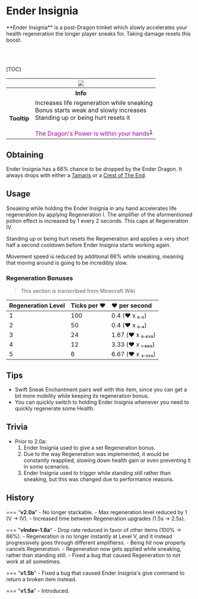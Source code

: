 # Ender Insignia

<div class="result kohara-infobox-grid" markdown>
<div markdown class="kohara-infobox-text">
**Ender Insignia** is a post-Dragon trinket which slowly accelerates your health regeneration the longer player sneaks for. Taking damage resets this boost.

<br><br>

[TOC]

</div>
<div class="kohara-infobox-table">
  <table id="kohara-infobox--item">
	<tr>
		<th colspan="2" class="kohara-infobox--top-image"><img src="../../../assets/items/ender_insignia.png"></th>
	</tr>
	<tr>
		<th colspan="2">Info</th>
	</tr>
	<tr>
		<td><b>Tooltip</b></td>
		<td>Increases life regeneration while sneaking
		<br>
		Bonus starts weak and slowly increases
		<br>
		Standing up or being hurt resets it
		<br><br>
		<span style="color: #AA00AA;">The Dragon's Power is within your hands</span><sup id="fnref:1"><a class="footnote-ref" href="#fn:1">1</a></sup></td>
	</tr>
</table>
</div>
</div>

## Obtaining
Ender Insignia has a 66% chance to be dropped by the Ender Dragon. It always drops with either a [Tamaris](../tamaris.md) or a [Crest of The End](crest_of_the_end.md).

## Usage
Sneaking while holding the Ender Insignia in any hand accelerates life regeneration by applying Regeneration I. The amplifier of the aformentioned potion effect is increased by 1 every 2 seconds. This caps at Regeneration IV.

Standing up or being hurt resets the Regeneration and applies a very short half a second cooldown before Ender Insignia starts working again.

Movement speed is reduced by additional 66% while sneaking, meaning that moving around is going to be incredibly slow.

### Regeneration Bonuses

> This section is transcribed from Minecraft Wiki

| Regeneration Level | Ticks per :heart: | :heart: per second |
| :--- | :--- | :--- |
| 1 | 100 | 0.4 (:heart: x ₀․₂) |
| 2 | 50 | 0.4 (:heart: x ₀․₄) |
| 3 | 24 | 1.67 (:heart: x ₀․₈₃₅) |
| 4 | 12 | 3.33 (:heart: x ₁․₆₆₅) |
| 5 | 6 | 6.67 (:heart: x ₃․₃₃₅) |

## Tips
- Swift Sneak Enchantment pairs well with this item, since you can get a bit more mobility while keeping its regeneration bonus.
- You can quickly switch to holding Ender Insignia whenever you need to quickly regenerate some Health.

## Trivia

- Prior to 2.0a:
	1. Ender Insignia used to give a set Regeneration bonus.
	2. Due to the way Regeneration was implemented, it would be constantly reapplied, slowing down health gain or even preventing it in some scenarios.
	3. Ender Insignia used to trigger while standing still rather than sneaking, but this was changed due to performance reasons.

## History
=== "**v2.0a**"
    - No longer stackable.
    - Max regeneration level reduced by 1 (V -> IV).
    - Increased time between Regeneration upgrades (1.5s -> 2.5s).

=== "**vIndev-1.6a**"
	- Drop rate reduced in favor of other items (100% -> 66%).
	- Regeneration is no longer instantly at Level V, and it instead progressively goes through different amplifierss.
	- Being hit now properly cancels Regeneration.
	- Regeneration now gets applied while sneaking, rather than standing still.
	- Fixed a bug that caused Regeneration to not work at all sometimes.

=== "**v1.5b**"
    - Fixed a bug that caused Ender Insignia's give command to return a broken item instead.

=== "**v1.5a**"
	- Introduced.

[^1]: This part is written with Illageralt font, meaning that it is normally undecipherable
